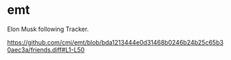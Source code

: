 # emt
Elon Musk following Tracker.

https://github.com/cmj/emt/blob/bda1213444e0d31468b0246b24b25c65b30aec3a/friends.diff#L1-L50
